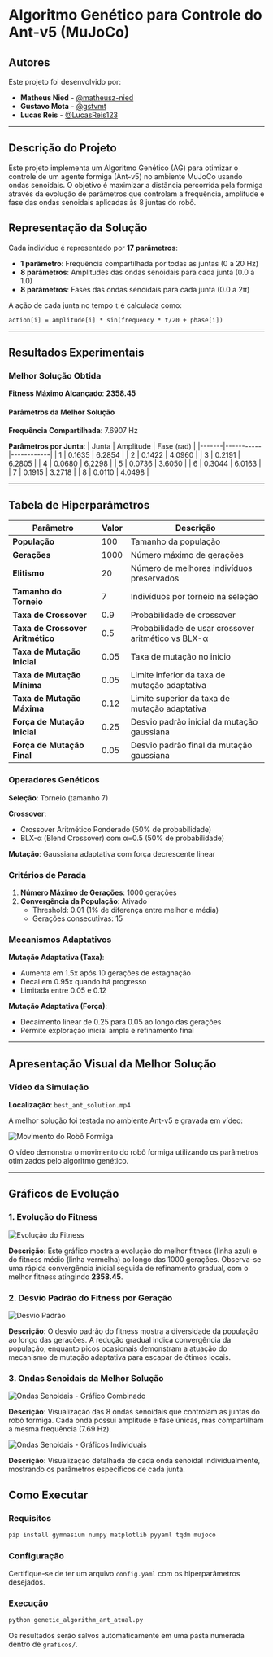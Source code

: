 # Algoritmo Genético para Controle do Ant-v5 (MuJoCo)

## Autores

Este projeto foi desenvolvido por:

- **Matheus Nied** - [@matheusz-nied](https://github.com/matheusz-nied)
- **Gustavo Mota** - [@gstvmt](https://github.com/gstvmt)
- **Lucas Reis** - [@LucasReis123](https://github.com/LucasReis123)

---

## Descrição do Projeto

Este projeto implementa um Algoritmo Genético (AG) para otimizar o controle de um agente formiga (Ant-v5) no ambiente MuJoCo usando ondas senoidais. O objetivo é maximizar a distância percorrida pela formiga através da evolução de parâmetros que controlam a frequência, amplitude e fase das ondas senoidais aplicadas às 8 juntas do robô.

## Representação da Solução

Cada indivíduo é representado por **17 parâmetros**:
- **1 parâmetro**: Frequência compartilhada por todas as juntas (0 a 20 Hz)
- **8 parâmetros**: Amplitudes das ondas senoidais para cada junta (0.0 a 1.0)
- **8 parâmetros**: Fases das ondas senoidais para cada junta (0.0 a 2π)

A ação de cada junta no tempo `t` é calculada como:
```
action[i] = amplitude[i] * sin(frequency * t/20 + phase[i])
```

---

## Resultados Experimentais

### Melhor Solução Obtida

**Fitness Máximo Alcançado**: **2358.45**

#### Parâmetros da Melhor Solução

**Frequência Compartilhada**: 7.6907 Hz

**Parâmetros por Junta**:
| Junta | Amplitude | Fase (rad) |
|-------|-----------|------------|
| 1     | 0.1635    | 6.2854     |
| 2     | 0.1422    | 4.0960     |
| 3     | 0.2191    | 6.2805     |
| 4     | 0.0680    | 6.2298     |
| 5     | 0.0736    | 3.6050     |
| 6     | 0.3044    | 6.0163     |
| 7     | 0.1915    | 3.2718     |
| 8     | 0.0110    | 4.0498     |

---

## Tabela de Hiperparâmetros

| Parâmetro | Valor | Descrição |
|-----------|-------|-----------|
| **População** | 100 | Tamanho da população |
| **Gerações** | 1000 | Número máximo de gerações |
| **Elitismo** | 20 | Número de melhores indivíduos preservados |
| **Tamanho do Torneio** | 7 | Indivíduos por torneio na seleção |
| **Taxa de Crossover** | 0.9 | Probabilidade de crossover |
| **Taxa de Crossover Aritmético** | 0.5 | Probabilidade de usar crossover aritmético vs BLX-α |
| **Taxa de Mutação Inicial** | 0.05 | Taxa de mutação no início |
| **Taxa de Mutação Mínima** | 0.05 | Limite inferior da taxa de mutação adaptativa |
| **Taxa de Mutação Máxima** | 0.12 | Limite superior da taxa de mutação adaptativa |
| **Força de Mutação Inicial** | 0.25 | Desvio padrão inicial da mutação gaussiana |
| **Força de Mutação Final** | 0.05 | Desvio padrão final da mutação gaussiana |

### Operadores Genéticos

**Seleção**: Torneio (tamanho 7)

**Crossover**: 
- Crossover Aritmético Ponderado (50% de probabilidade)
- BLX-α (Blend Crossover) com α=0.5 (50% de probabilidade)

**Mutação**: Gaussiana adaptativa com força decrescente linear

### Critérios de Parada

1. **Número Máximo de Gerações**: 1000 gerações
2. **Convergência da População**: Ativado
   - Threshold: 0.01 (1% de diferença entre melhor e média)
   - Gerações consecutivas: 15

### Mecanismos Adaptativos

**Mutação Adaptativa (Taxa)**:
- Aumenta em 1.5x após 10 gerações de estagnação
- Decai em 0.95x quando há progresso
- Limitada entre 0.05 e 0.12

**Mutação Adaptativa (Força)**:
- Decaimento linear de 0.25 para 0.05 ao longo das gerações
- Permite exploração inicial ampla e refinamento final

---

## Apresentação Visual da Melhor Solução

### Vídeo da Simulação

**Localização**: `best_ant_solution.mp4`

A melhor solução foi testada no ambiente Ant-v5 e gravada em vídeo:

![Movimento do Robô Formiga](./best_ant_solution.gif)

O vídeo demonstra o movimento do robô formiga utilizando os parâmetros otimizados pelo algoritmo genético.

---

## Gráficos de Evolução

### 1. Evolução do Fitness

![Evolução do Fitness](./fitness_evolution.png)

**Descrição**: Este gráfico mostra a evolução do melhor fitness (linha azul) e do fitness médio (linha vermelha) ao longo das 1000 gerações. Observa-se uma rápida convergência inicial seguida de refinamento gradual, com o melhor fitness atingindo **2358.45**.

### 2. Desvio Padrão do Fitness por Geração

![Desvio Padrão](./desvio_padrao.png)

**Descrição**: O desvio padrão do fitness mostra a diversidade da população ao longo das gerações. A redução gradual indica convergência da população, enquanto picos ocasionais demonstram a atuação do mecanismo de mutação adaptativa para escapar de ótimos locais.

### 3. Ondas Senoidais da Melhor Solução

![Ondas Senoidais - Gráfico Combinado](graficos/sine_waves_combined.png_combined_plot.png)

**Descrição**: Visualização das 8 ondas senoidais que controlam as juntas do robô formiga. Cada onda possui amplitude e fase únicas, mas compartilham a mesma frequência (7.69 Hz).

![Ondas Senoidais - Gráficos Individuais](graficos/sine_waves_individual.png_individual_plots.png)

**Descrição**: Visualização detalhada de cada onda senoidal individualmente, mostrando os parâmetros específicos de cada junta.

## Como Executar

### Requisitos

```bash
pip install gymnasium numpy matplotlib pyyaml tqdm mujoco
```

### Configuração

Certifique-se de ter um arquivo `config.yaml` com os hiperparâmetros desejados.

### Execução

```bash
python genetic_algorithm_ant_atual.py
```

Os resultados serão salvos automaticamente em uma pasta numerada dentro de `graficos/`.
